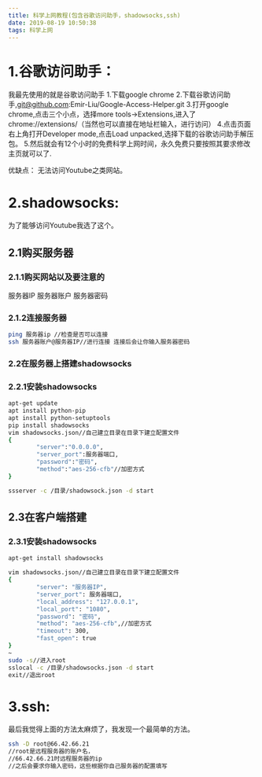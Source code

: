 ```yaml
---
title: 科学上网教程(包含谷歌访问助手，shadowsocks,ssh)
date: 2019-08-19 10:50:38
tags: 科学上网
---
```

# 1.谷歌访问助手：
我最先使用的就是谷歌访问助手
1.下载google chrome
2.下载谷歌访问助手,git@github.com:Emir-Liu/Google-Access-Helper.git
3.打开google chrome,点击三个小点，选择more tools->Extensions,进入了chrome://extensions/（当然也可以直接在地址栏输入，进行访问）
4.点击页面右上角打开Developer mode,点击Load unpacked,选择下载的谷歌访问助手解压包。
5.然后就会有12个小时的免费科学上网时间，永久免费只要按照其要求修改主页就可以了.

优缺点：
无法访问Youtube之类网站。

# 2.shadowsocks:
为了能够访问Youtube我选了这个。
## 2.1购买服务器
### 2.1.1购买网站以及要注意的
服务器IP
服务器账户
服务器密码

### 2.1.2连接服务器
```bash
ping 服务器ip //检查是否可以连接
ssh 服务器账户@服务器IP//进行连接 连接后会让你输入服务器密码
```
### 2.2在服务器上搭建shadowsocks
### 2.2.1安装shadowsocks
```bash
apt-get update
apt install python-pip
apt install python-setuptools
pip install shadowsocks
vim shadowsocks.json//自己建立目录在目录下建立配置文件
{
        "server":"0.0.0.0",
        "server_port":服务器端口,
        "password":"密码",
        "method":"aes-256-cfb"//加密方式
}

ssserver -c /目录/shadowsock.json -d start
```
## 2.3在客户端搭建
### 2.3.1安装shadowsocks
```bash
apt-get install shadowsocks

vim shadowsocks.json//自己建立目录在目录下建立配置文件
{
        "server": "服务器IP",
        "server_port": 服务器端口,
        "local_address": "127.0.0.1",
        "local_port": "1080",
        "password": "密码",
        "method": "aes-256-cfb",//加密方式
        "timeout": 300,
        "fast_open": true
}
~
sudo -s//进入root
sslocal -c /目录/shadowsocks.json -d start
exit//退出root
```

# 3.ssh:
最后我觉得上面的方法太麻烦了，我发现一个最简单的方法。
```bash
ssh -D root@66.42.66.21
//root是远程服务器的账户名，
//66.42.66.21时远程服务器的ip
//之后会要求你输入密码，这些根据你自己服务器的配置填写
```
